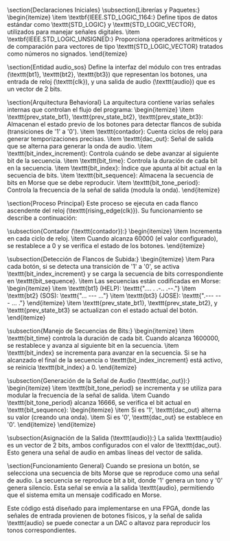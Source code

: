 \section{Declaraciones Iniciales}
\subsection{Librerías y Paquetes:}
\begin{itemize}
    \item \textbf{IEEE.STD\_LOGIC\_1164:} Define tipos de datos estándar como \texttt{STD\_LOGIC} y \texttt{STD\_LOGIC\_VECTOR}, utilizados para manejar señales digitales.
    \item \textbf{IEEE.STD\_LOGIC\_UNSIGNED:} Proporciona operadores aritméticos y de comparación para vectores de tipo \texttt{STD\_LOGIC\_VECTOR} tratados como números no signados.
\end{itemize}

\section{Entidad audio\_sos}
Define la interfaz del módulo con tres entradas (\texttt{bt1}, \texttt{bt2}, \texttt{bt3}) que representan los botones, una entrada de reloj (\texttt{clk}), y una salida de audio (\texttt{audio}) que es un vector de 2 bits.

\section{Arquitectura Behavioral}
La arquitectura contiene varias señales internas que controlan el flujo del programa:
\begin{itemize}
    \item \texttt{prev\_state\_bt1}, \texttt{prev\_state\_bt2}, \texttt{prev\_state\_bt3}: Almacenan el estado previo de los botones para detectar flancos de subida (transiciones de '1' a '0').
    \item \texttt{contador}: Cuenta ciclos de reloj para generar temporizaciones precisas.
    \item \texttt{dac\_out}: Señal de salida que se alterna para generar la onda de audio.
    \item \texttt{bit\_index\_increment}: Controla cuándo se debe avanzar al siguiente bit de la secuencia.
    \item \texttt{bit\_time}: Controla la duración de cada bit en la secuencia.
    \item \texttt{bit\_index}: Índice que apunta al bit actual en la secuencia de bits.
    \item \texttt{bit\_sequence}: Almacena la secuencia de bits en Morse que se debe reproducir.
    \item \texttt{bit\_tone\_period}: Controla la frecuencia de la señal de salida (modula la onda).
\end{itemize}

\section{Proceso Principal}
Este proceso se ejecuta en cada flanco ascendente del reloj (\texttt{rising\_edge(clk)}). Su funcionamiento se describe a continuación:

\subsection{Contador (\texttt{contador}):}
\begin{itemize}
    \item Incrementa en cada ciclo de reloj.
    \item Cuando alcanza 60000 (el valor configurado), se restablece a 0 y se verifica el estado de los botones.
\end{itemize}

\subsection{Detección de Flancos de Subida:}
\begin{itemize}
    \item Para cada botón, si se detecta una transición de '1' a '0', se activa \texttt{bit\_index\_increment} y se carga la secuencia de bits correspondiente en \texttt{bit\_sequence}.
    \item Las secuencias están codificadas en Morse:
    \begin{itemize}
        \item \texttt{bt1} (HELP): \texttt{".... . .-.. .--."}
        \item \texttt{bt2} (SOS): \texttt{"... --- ..."}
        \item \texttt{bt3} (JOSE): \texttt{".--- --- ... ."}
    \end{itemize}
    \item \texttt{prev\_state\_bt1}, \texttt{prev\_state\_bt2}, y \texttt{prev\_state\_bt3} se actualizan con el estado actual del botón.
\end{itemize}

\subsection{Manejo de Secuencias de Bits:}
\begin{itemize}
    \item \texttt{bit\_time} controla la duración de cada bit. Cuando alcanza 1600000, se restablece y avanza al siguiente bit en la secuencia.
    \item \texttt{bit\_index} se incrementa para avanzar en la secuencia. Si se ha alcanzado el final de la secuencia o \texttt{bit\_index\_increment} está activo, se reinicia \texttt{bit\_index} a 0.
\end{itemize}

\subsection{Generación de la Señal de Audio (\texttt{dac\_out}):}
\begin{itemize}
    \item \texttt{bit\_tone\_period} se incrementa y se utiliza para modular la frecuencia de la señal de salida.
    \item Cuando \texttt{bit\_tone\_period} alcanza 16666, se verifica el bit actual en \texttt{bit\_sequence}:
    \begin{itemize}
        \item Si es '1', \texttt{dac\_out} alterna su valor (creando una onda).
        \item Si es '0', \texttt{dac\_out} se establece en '0'.
    \end{itemize}
\end{itemize}

\subsection{Asignación de la Salida (\texttt{audio}):}
La salida \texttt{audio} es un vector de 2 bits, ambos configurados con el valor de \texttt{dac\_out}. Esto genera una señal de audio en ambas líneas del vector de salida.

\section{Funcionamiento General}
Cuando se presiona un botón, se selecciona una secuencia de bits Morse que se reproduce como una señal de audio. La secuencia se reproduce bit a bit, donde '1' genera un tono y '0' genera silencio. Esta señal se envía a la salida \texttt{audio}, permitiendo que el sistema emita un mensaje codificado en Morse.

Este código está diseñado para implementarse en una FPGA, donde las señales de entrada provienen de botones físicos, y la señal de salida \texttt{audio} se puede conectar a un DAC o altavoz para reproducir los tonos correspondientes.
